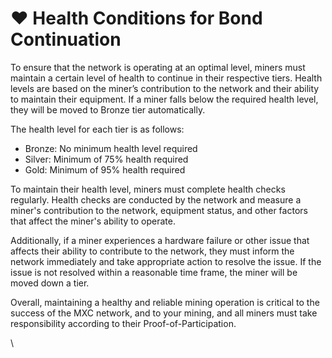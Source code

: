 # ❤ Health Conditions for Bond Continuation

To ensure that the network is operating at an optimal level, miners must maintain a certain level of health to continue in their respective tiers. Health levels are based on the miner’s contribution to the network and their ability to maintain their equipment. If a miner falls below the required health level, they will be moved to Bronze tier automatically.&#x20;

The health level for each tier is as follows:

* Bronze: No minimum health level required
* Silver: Minimum of 75% health required
* Gold: Minimum of 95% health required

To maintain their health level, miners must complete health checks regularly. Health checks are conducted by the network and measure a miner's contribution to the network, equipment status, and other factors that affect the miner's ability to operate.&#x20;

Additionally, if a miner experiences a hardware failure or other issue that affects their ability to contribute to the network, they must inform the network immediately and take appropriate action to resolve the issue. If the issue is not resolved within a reasonable time frame, the miner will be moved down a tier.

Overall, maintaining a healthy and reliable mining operation is critical to the success of the MXC network, and to your mining, and all miners must take responsibility according to their Proof-of-Participation.

\
